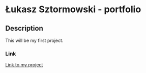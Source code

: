# Łukasz Sztormowski - portfolio

## Description
This will be my first project.


### Link
[Link to my project](https://qkiczw.github.io)